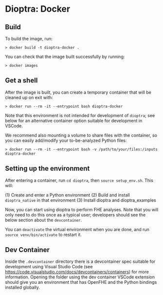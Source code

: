 # Dioptra: Docker

## Build

To build the image, run:

```console
> docker build -t dioptra-docker .
```

You can check that the image built successfully by running:

```console
> docker images
```

## Get a shell

After the image is built, you can create a temporary container that will be
cleaned up on exit with:

```console
> docker run --rm -it --entrypoint bash dioptra-docker
```

Note that this environment is not intended for development of `dioptra`; see
below for an alternative container option suitable for development in VSCode.

We recommend also mounting a volume to share files with the container, so you
can easily add/modify your to-be-analyzed Python files:

```console
> docker run --rm -it --entrypoint bash -v /path/to/your/files:/inputs dioptra-docker
```

## Setting up the environment

After entering a container, run `cd dioptra`, then `source setup_env.sh`. This
will:

(1) Create and enter a Python environment
(2) Build and install `dioptra_native` in that environment
(3) Install dioptra and dioptra_examples

Now, you can start using dioptra to perform FHE analyses. Note that you will
only need to do this once as a typical user; developers should see the below
section about the `devcontainer`.

You can `deactivate` the virtual environment when you are done, and run
`source venv/bin/activate` to restart it.

## Dev Container

Inside the `.devcontainer` directory there is a devcontainer spec suitable for
development using Visual Studio Code (see https://code.visualstudio.com/docs/devcontainers/containers)
for more information.  Opening the folder using the dev container VSCode extension
should give you an environment that has OpenFHE and the Python bindings installed
globally.
